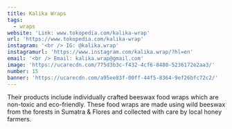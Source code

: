 ```yaml
---
title: Kalika Wraps
tags:
  - wraps
website: 'Link: www.tokopedia.com/kalika-wrap'
url: 'https://www.tokopedia.com/kalika-wrap'
instagram: '<br /> IG: @kalika.wrap'
instagramurl: 'https://www.instagram.com/kalika.wrap/?hl=en'
email: '<br /> Email: kalika.wrap@gmail.com'
image: 'https://ucarecdn.com/775d3b3c-f432-4cf6-8480-5236172e2aa3/'
number: 15
banner: 'https://ucarecdn.com/a95ee83f-00ff-44f5-8364-9ef26bfc72c2/'
---
```

Their products include individually crafted beeswax food wraps which are non-toxic and eco-friendly. These food wraps are made using wild beeswax from the forests in Sumatra & Flores and collected with care by local honey farmers.
